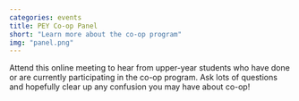```yaml
---
categories: events
title: PEY Co-op Panel
short: "Learn more about the co-op program"
img: "panel.png"
---
```


Attend this online meeting to hear from upper-year students who have done or are currently participating in the co-op program. Ask lots of questions and hopefully clear up any confusion you may have about co-op!
